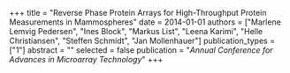 +++
title = "Reverse Phase Protein Arrays for High-Throughput Protein Measurements in Mammospheres"
date = 2014-01-01
authors = ["Marlene Lemvig Pedersen", "Ines Block", "Markus List", "Leena Karimi", "Helle Christiansen", "Steffen Schmidt", "Jan Mollenhauer"]
publication_types = ["1"]
abstract = ""
selected = false
publication = "*Annual Conference for Advances in Microarray Technology*"
+++

